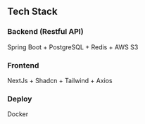 ## Tech Stack
### Backend (Restful API)
Spring Boot + PostgreSQL + Redis + AWS S3
### Frontend
NextJs + Shadcn + Tailwind + Axios
### Deploy
Docker
